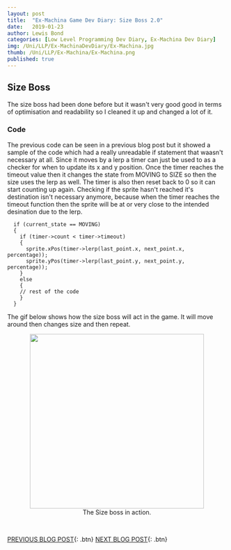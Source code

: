 ```yaml
---
layout: post
title:  "Ex-Machina Game Dev Diary: Size Boss 2.0"
date:   2019-01-23
author: Lewis Bond
categories: [Low Level Programming Dev Diary, Ex-Machina Dev Diary]
img: /Uni/LLP/Ex-MachinaDevDiary/Ex-Machina.jpg
thumb: /Uni/LLP/Ex-Machina/Ex-Machina.png
published: true
---
```

<!--more-->

## Size Boss

The size boss had been done before but it wasn't very good good in terms of optimisation and readability so I cleaned it up and changed a lot of it.  

### Code

The previous code can be seen in a previous blog post but it showed a sample of the code which had a really unreadable if statement that waasn't necessary at all. Since it moves by a lerp a timer can just be used to as a checker for when to update its x and y position. Once the timer reaches the timeout value then it changes the state from MOVING to SIZE so then the size uses the lerp as well. The timer is also then reset back to 0 so it can start counting up again. Checking if the sprite hasn't reached it's destination isn't necessary anymore, because when the timer reaches the timeout function then the sprite will be at or very close to the intended desination due to the lerp. 

~~~
  if (current_state == MOVING)
  {
    if (timer->count < timer->timeout)
    {
      sprite.xPos(timer->lerp(last_point.x, next_point.x, percentage));
      sprite.yPos(timer->lerp(last_point.y, next_point.y, percentage));
    }
    else
    {
    // rest of the code
    }
  }
~~~

The gif below shows how the size boss will act in the game. It will move around then changes size and then repeat.

<center>
	<figure>
	    <a href="/assets/img/blog/Uni/LLP/Ex-MachinaDevDiary/SizeBoss.gif"><img src="/assets/img/blog/Uni/LLP/Ex-MachinaDevDiary/SizeBoss.gif" height="400"></a>
	    <figcaption>The Size boss in action.</figcaption>
	</figure>
</center>
<br/>

[PREVIOUS BLOG POST](https://lbondi7.github.io/low%20level%20programming%20dev%20diary/ex-machina%20dev%20diary/llp-dd-ExMachina-5){: .btn} [NEXT BLOG POST](https://lbondi7.github.io/low%20level%20programming%20dev%20diary/ex-machina%20dev%20diary/llp-dd-ExMachina-7){: .btn}
